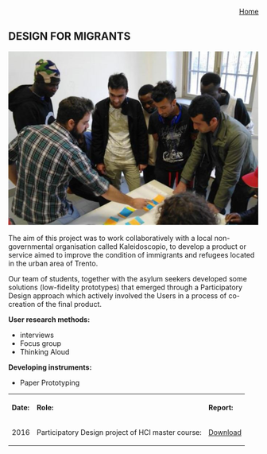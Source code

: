 <p align="right">
    <a href="https://gobrac.github.io/Portfolio/">Home </a> 
</p>

## DESIGN FOR MIGRANTS

<img src="https://github.com/gobrac/Portfolio/raw/master/images/focusM.jpg"/>

The aim of this project was to work collaboratively with a local non-governmental organisation called Kaleidoscopio, to develop a product or service aimed to improve the condition of immigrants and refugees located in the urban area of Trento.

Our team of students, together with the asylum seekers developed some solutions (low-fidelity prototypes) that emerged through a Participatory Design approach which actively involved the Users in a process of co-creation of the final product.

**User research methods:**
<ul>
<li>interviews</li>
<li>Focus group</li>
<li>Thinking Aloud</li>


</ul>

**Developing instruments:**
<ul>
<li>Paper Prototyping</li>
</ul>
  
  <table>
  <tr>
    <th><p align="left">Date:       </p></th>
    <th><p align="left">Role:       </p> </th>
    <th><p align="left">Report:     </p>  </th>
      <tr>
    <td><p align="right"> 2016          </p></td>
    <td><p align="right"> Participatory Design project of HCI master course:         </td></p>
    <td><p align="right">   <a href="https://github.com/gobrac/Portfolio/blob/master/Projects/PD%20immigrants%20group%20report.pdf">Download</a> </td></p>
  </tr>
  </tr>
</table>

